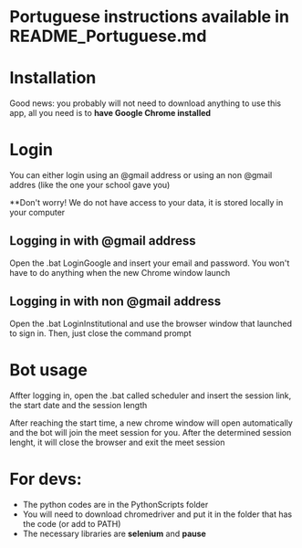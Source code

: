 # Portuguese instructions available in README_Portuguese.md

# Installation
Good news: you probably will not need to download anything to use this app, all you need is to 
**have Google Chrome installed**
# Login

You can either login using an @gmail address or using an non @gmail addres (like the one your school gave you)

**Don't worry! We do not have access to your data, it is stored locally in your computer

## Logging in with @gmail address
Open the .bat LoginGoogle and insert your email and password. You won't have to do anything when the new Chrome window launch

## Logging in with non @gmail address
Open the .bat LoginInstitutional and use the browser window that launched to sign in. Then, just close the command prompt

# Bot usage
Affter logging in, open the .bat called scheduler and insert the session link, the start date and the session length

After reaching the start time, a new chrome window will open automatically and the bot will join the meet session for you. After the determined session lenght, it will close the browser and exit the meet session

# For devs:
* The python codes are in the PythonScripts folder
* You will need to download chromedriver and put it in the folder that has the code (or add to PATH)
* The necessary libraries are **selenium** and **pause**
